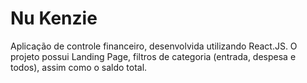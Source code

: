 # Nu Kenzie

Aplicação de controle financeiro, desenvolvida utilizando React.JS. O projeto possui Landing Page, filtros de categoria (entrada, despesa e todos), assim como o saldo total.

